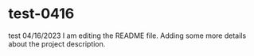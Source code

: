 # test-0416
test 04/16/2023
I am editing the README file. Adding some more details about the project description.
